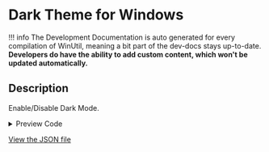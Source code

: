 # Dark Theme for Windows


!!! info
     The Development Documentation is auto generated for every compilation of WinUtil, meaning a bit part of the dev-docs stays up-to-date. **Developers do have the ability to add custom content, which won't be updated automatically.**


## Description

Enable/Disable Dark Mode.

<!-- BEGIN CUSTOM CONTENT -->

<!-- END CUSTOM CONTENT -->

<details>
<summary>Preview Code</summary>

```json
{
  "Content": "Dark Theme for Windows",
  "Description": "Enable/Disable Dark Mode.",
  "category": "Customize Preferences",
  "panel": "2",
  "Order": "a100_",
  "Type": "Toggle"
}
```
</details>



<!-- BEGIN SECOND CUSTOM CONTENT -->

<!-- END SECOND CUSTOM CONTENT -->

[View the JSON file](https://github.com/ChrisTitusTech/winutil/tree/main/config/tweaks.json)

